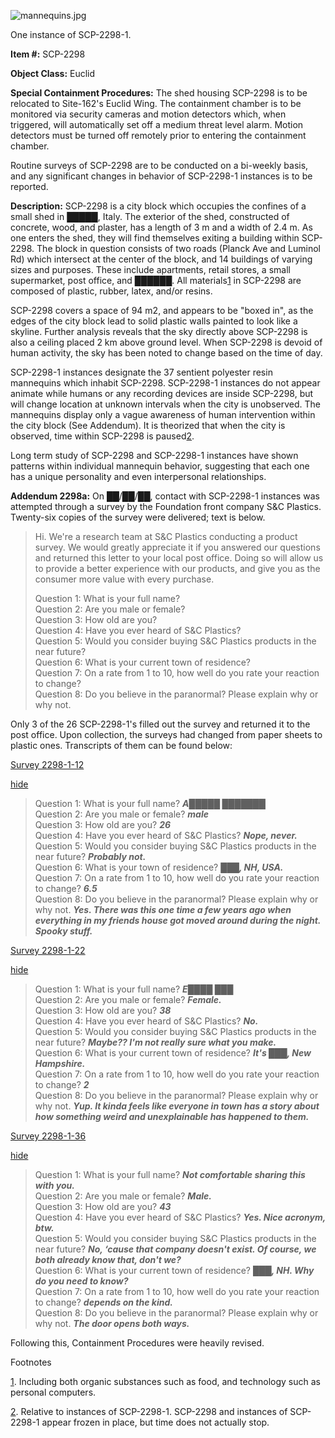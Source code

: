 ![mannequins.jpg](http://scp-wiki.wdfiles.com/local--files/scp-2298/mannequins.jpg)

One instance of SCP-2298-1.

**Item #:** SCP-2298

**Object Class:** Euclid

**Special Containment Procedures:** The shed housing SCP-2298 is to be relocated to Site-162's Euclid Wing. The containment chamber is to be monitored via security cameras and motion detectors which, when triggered, will automatically set off a medium threat level alarm. Motion detectors must be turned off remotely prior to entering the containment chamber.

Routine surveys of SCP-2298 are to be conducted on a bi-weekly basis, and any significant changes in behavior of SCP-2298-1 instances is to be reported.

**Description:** SCP-2298 is a city block which occupies the confines of a small shed in █████, Italy. The exterior of the shed, constructed of concrete, wood, and plaster, has a length of 3 m and a width of 2.4 m. As one enters the shed, they will find themselves exiting a building within SCP-2298. The block in question consists of two roads (Planck Ave and Luminol Rd) which intersect at the center of the block, and 14 buildings of varying sizes and purposes. These include apartments, retail stores, a small supermarket, post office, and ██████. All materials[1](javascript:;) in SCP-2298 are composed of plastic, rubber, latex, and/or resins.

SCP-2298 covers a space of 94 m2, and appears to be "boxed in", as the edges of the city block lead to solid plastic walls painted to look like a skyline. Further analysis reveals that the sky directly above SCP-2298 is also a ceiling placed 2 km above ground level. When SCP-2298 is devoid of human activity, the sky has been noted to change based on the time of day.

SCP-2298-1 instances designate the 37 sentient polyester resin mannequins which inhabit SCP-2298. SCP-2298-1 instances do not appear animate while humans or any recording devices are inside SCP-2298, but will change location at unknown intervals when the city is unobserved. The mannequins display only a vague awareness of human intervention within the city block (See Addendum). It is theorized that when the city is observed, time within SCP-2298 is paused[2](javascript:;).

Long term study of SCP-2298 and SCP-2298-1 instances have shown patterns within individual mannequin behavior, suggesting that each one has a unique personality and even interpersonal relationships.

**Addendum 2298a:** On ██/██/██, contact with SCP-2298-1 instances was attempted through a survey by the Foundation front company S&C Plastics. Twenty-six copies of the survey were delivered; text is below.

> Hi. We're a research team at S&C Plastics conducting a product survey. We would greatly appreciate it if you answered our questions and returned this letter to your local post office. Doing so will allow us to provide a better experience with our products, and give you as the consumer more value with every purchase.
> 
> Question 1: What is your full name?  
> Question 2: Are you male or female?  
> Question 3: How old are you?  
> Question 4: Have you ever heard of S&C Plastics?  
> Question 5: Would you consider buying S&C Plastics products in the near future?  
> Question 6: What is your current town of residence?  
> Question 7: On a rate from 1 to 10, how well do you rate your reaction to change?  
> Question 8: Do you believe in the paranormal? Please explain why or why not.

Only 3 of the 26 SCP-2298-1's filled out the survey and returned it to the post office. Upon collection, the surveys had changed from paper sheets to plastic ones. Transcripts of them can be found below:

[Survey 2298-1-12](javascript:;)

[hide](javascript:;)

> Question 1: What is your full name? **_A█████ ███████_**  
> Question 2: Are you male or female? **_male_**  
> Question 3: How old are you? **_26_**  
> Question 4: Have you ever heard of S&C Plastics? **_Nope, never._**  
> Question 5: Would you consider buying S&C Plastics products in the near future? **_Probably not._**  
> Question 6: What is your town of residence? **_███, NH, USA._**  
> Question 7: On a rate from 1 to 10, how well do you rate your reaction to change? **_6.5_**  
> Question 8: Do you believe in the paranormal? Please explain why or why not. **_Yes. There was this one time a few years ago when everything in my friends house got moved around during the night. Spooky stuff._**

[Survey 2298-1-22](javascript:;)

[hide](javascript:;)

> Question 1: What is your full name? **_E████ ███_**  
> Question 2: Are you male or female? **_Female._**  
> Question 3: How old are you? **_38_**  
> Question 4: Have you ever heard of S&C Plastics? **_No._**  
> Question 5: Would you consider buying S&C Plastics products in the near future? **_Maybe?? I'm not really sure what you make._**  
> Question 6: What is your current town of residence? **_It's ███, New Hampshire._**  
> Question 7: On a rate from 1 to 10, how well do you rate your reaction to change? **_2_**  
> Question 8: Do you believe in the paranormal? Please explain why or why not. **_Yup. It kinda feels like everyone in town has a story about how something weird and unexplainable has happened to them._**

[Survey 2298-1-36](javascript:;)

[hide](javascript:;)

> Question 1: What is your full name? **_Not comfortable sharing this with you._**  
> Question 2: Are you male or female? **_Male._**  
> Question 3: How old are you? **_43_**  
> Question 4: Have you ever heard of S&C Plastics? **_Yes. Nice acronym, btw._**  
> Question 5: Would you consider buying S&C Plastics products in the near future? **_No, ‘cause that company doesn't exist. Of course, we both already know that, don't we?_**  
> Question 6: What is your current town of residence? **_███, NH. Why do you need to know?_**  
> Question 7: On a rate from 1 to 10, how well do you rate your reaction to change? **_depends on the kind._**  
> Question 8: Do you believe in the paranormal? Please explain why or why not. **_The door opens both ways._**

Following this, Containment Procedures were heavily revised.

Footnotes

[1](javascript:;). Including both organic substances such as food, and technology such as personal computers.

[2](javascript:;). Relative to instances of SCP-2298-1. SCP-2298 and instances of SCP-2298-1 appear frozen in place, but time does not actually stop.